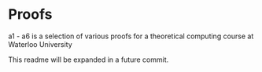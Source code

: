 # Proofs
a1 - a6 is a selection of various proofs for a theoretical computing course at Waterloo University

This readme will be expanded in a future commit. 
